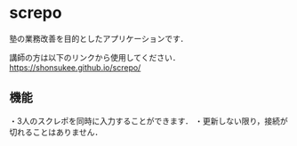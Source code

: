 # screpo
塾の業務改善を目的としたアプリケーションです．

講師の方は以下のリンクから使用してください．
https://shonsukee.github.io/screpo/

## 機能
・3人のスクレポを同時に入力することができます．
・更新しない限り，接続が切れることはありません．
